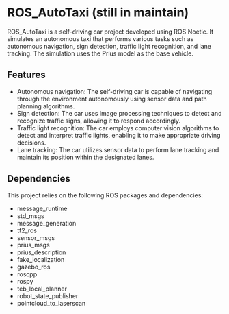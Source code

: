 # ROS_AutoTaxi (still in maintain)

ROS_AutoTaxi is a self-driving car project developed using ROS Noetic. It simulates an autonomous taxi that performs various tasks such as autonomous navigation, sign detection, traffic light recognition, and lane tracking. The simulation uses the Prius model as the base vehicle.

## Features

- Autonomous navigation: The self-driving car is capable of navigating through the environment autonomously using sensor data and path planning algorithms.
- Sign detection: The car uses image processing techniques to detect and recognize traffic signs, allowing it to respond accordingly.
- Traffic light recognition: The car employs computer vision algorithms to detect and interpret traffic lights, enabling it to make appropriate driving decisions.
- Lane tracking: The car utilizes sensor data to perform lane tracking and maintain its position within the designated lanes.

## Dependencies

This project relies on the following ROS packages and dependencies:

- message_runtime
- std_msgs
- message_generation
- tf2_ros
- sensor_msgs
- prius_msgs
- prius_description
- fake_localization
- gazebo_ros
- roscpp
- rospy
- teb_local_planner
- robot_state_publisher
- pointcloud_to_laserscan